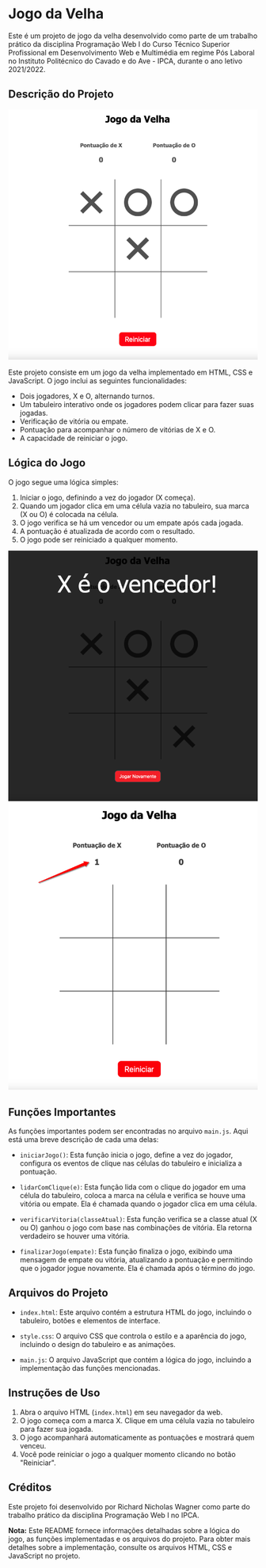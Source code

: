 # Jogo da Velha

Este é um projeto de jogo da velha desenvolvido como parte de um trabalho prático da disciplina Programação Web I do Curso Técnico Superior Profissional em Desenvolvimento Web e Multimédia em regime Pós Laboral no Instituto Politécnico do Cavado e do Ave - IPCA, durante o ano letivo 2021/2022.

## Descrição do Projeto

![Texto Alternativo](./imagem/imagem01.png)

Este projeto consiste em um jogo da velha implementado em HTML, CSS e JavaScript. O jogo inclui as seguintes funcionalidades:

- Dois jogadores, X e O, alternando turnos.
- Um tabuleiro interativo onde os jogadores podem clicar para fazer suas jogadas.
- Verificação de vitória ou empate.
- Pontuação para acompanhar o número de vitórias de X e O.
- A capacidade de reiniciar o jogo.

## Lógica do Jogo

O jogo segue uma lógica simples:

1. Iniciar o jogo, definindo a vez do jogador (X começa).
2. Quando um jogador clica em uma célula vazia no tabuleiro, sua marca (X ou O) é colocada na célula.
3. O jogo verifica se há um vencedor ou um empate após cada jogada.
4. A pontuação é atualizada de acordo com o resultado.
5. O jogo pode ser reiniciado a qualquer momento.

![Texto Alternativo](./imagem/imagem02.png)
![Texto Alternativo](./imagem/imagem03.png)

## Funções Importantes

As funções importantes podem ser encontradas no arquivo `main.js`. Aqui está uma breve descrição de cada uma delas:

- `iniciarJogo()`: Esta função inicia o jogo, define a vez do jogador, configura os eventos de clique nas células do tabuleiro e inicializa a pontuação.

- `lidarComClique(e)`: Esta função lida com o clique do jogador em uma célula do tabuleiro, coloca a marca na célula e verifica se houve uma vitória ou empate. Ela é chamada quando o jogador clica em uma célula.

- `verificarVitoria(classeAtual)`: Esta função verifica se a classe atual (X ou O) ganhou o jogo com base nas combinações de vitória. Ela retorna verdadeiro se houver uma vitória.

- `finalizarJogo(empate)`: Esta função finaliza o jogo, exibindo uma mensagem de empate ou vitória, atualizando a pontuação e permitindo que o jogador jogue novamente. Ela é chamada após o término do jogo.

## Arquivos do Projeto

- `index.html`: Este arquivo contém a estrutura HTML do jogo, incluindo o tabuleiro, botões e elementos de interface.

- `style.css`: O arquivo CSS que controla o estilo e a aparência do jogo, incluindo o design do tabuleiro e as animações.

- `main.js`: O arquivo JavaScript que contém a lógica do jogo, incluindo a implementação das funções mencionadas.

## Instruções de Uso

1. Abra o arquivo HTML (`index.html`) em seu navegador da web.
2. O jogo começa com a marca X. Clique em uma célula vazia no tabuleiro para fazer sua jogada.
3. O jogo acompanhará automaticamente as pontuações e mostrará quem venceu.
4. Você pode reiniciar o jogo a qualquer momento clicando no botão "Reiniciar".

## Créditos

Este projeto foi desenvolvido por Richard Nicholas Wagner como parte do trabalho prático da disciplina Programação Web I no IPCA.

**Nota:** Este README fornece informações detalhadas sobre a lógica do jogo, as funções implementadas e os arquivos do projeto. Para obter mais detalhes sobre a implementação, consulte os arquivos HTML, CSS e JavaScript no projeto.
